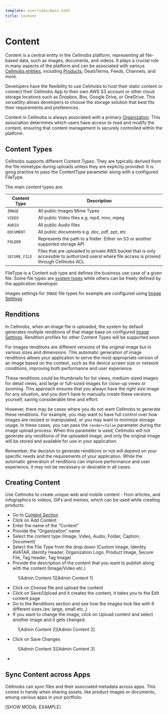 ```yaml
---
template: overrides/main.html
title: Content
---
```


# Content

Content is a central entity in the Cellmobs platform, representing all file-based data, such as images, documents, and videos. It plays a crucial role in many aspects of the platform and can be associated with various [Cellmobs entities](/setup/model-schema), including [Products](/app-console/manage-products), DealsTerms, Feeds, Channels, and more.

Developers have the flexibility to use Cellmobs to host their static content or connect their Cellmobs App to their own AWS S3 account or other cloud storage locations such as Dropbox, Box, Google Drive, or OneDrive. This versatility allows developers to choose the storage solution that best fits their requirements and preferences.

Content in Cellmobs is always associated with a primary [Organization](/app-console/manage-organizations). This association determines which users have access to read and modify the content, ensuring that content management is securely controlled within the platform.

## Content Types

Cellmobs supports different Content Types. They are typically derived from the file mimetype during uploads unless they are explictly provided. It is goog practive to pass the ContentType parameter along with a configured FileType. 

The main content types are:

| Content Type | Description | 
| ---------|----------|
| `IMAGE` | All public Images Mime Types | 
| `VIDEO` | All public Video files e.g. mp4, mov, mpeg | 
| `AUDIO` | All public Audio files | 
| `DOCUMENT` | All public documents e.g. doc, pdf, ppt, etc | 
| `FOLDER` | Represents the path to a folder. Either on S3 or another supported storage API  | 
| `SECURE_FILE` | Files that are uploaded to private AWS bucket that is only accessible to authorized usersl where file access is proxied through Cellmobs ACL | 

FileType is a Content sub type and defines the business use case of a given file. Some file types are [system types](/setup/image-settings/?h=filetype#system-file-types) while others can be freely defined by the application developer. 

Images settings for `IMAGE` file types for example are configured using [Image Settings](/setup/image-settings).   

## Renditions

In Cellmobs, when an image file is uploaded, the system by default generates multiple renditions of that image base on configured [Image Settings](/setup/image-settings). Rendition profiles for other Content Types will be supported soon 

For images renditions are different versions of the original image but in various sizes and dimensions. This automatic generation of image renditions allows your application to serve the most appropriate version of an image based on the context, such as the device screen size or network conditions, improving both performance and user experience.

These renditions could be thumbnails for list views, medium-sized images for detail views, and large or full-sized images for close-up views or zooming. This approach ensures that you always have the right size image for any situation, and you don't have to manually create these versions yourself, saving considerable time and effort.

However, there may be cases where you do not want Cellmobs to generate these renditions. For example, you may want to have full control over how images are resized or manipulated, or you may want to minimize storage usage. In these cases, you can pass the `render=false` parameter during the image upload process. When this parameter is used, Cellmobs will not generate any renditions of the uploaded image, and only the original image will be stored and available for use in your application.

Remember, the decision to generate renditions or not will depend on your specific needs and the requirements of your application. While the automatic generation of renditions can improve performance and user experience, it may not be necessary or desirable in all cases.

## Creating Content

Use Cellmobs to create unique web and mobile content - from articles, and infographics to videos, GIFs and memes, which can be used while creating products.


- Go to [Content Section](https://console.cellmobs.com/admin/content/list)
- Click on Add Content 
- Enter the name of the “Content”  
- Provide the “Organization” name 
- Select the content type (Image, Video, Audio, Folder, Caption, Document) 
- Select the File Type from the drop down (Custom Image, Identity AVATAR, Identity Header, Organization Logo, Product Image, Secure File, Tag header, Tag Image) 
- Provide the description of the content that you want to publish along with the content (Image/Video etc.)

<figure markdown>
![Admin Content 1][Admin Content 1]
</figure>

- Click on Choose file and upload the content  
- Click on Save/Upload and it creates the content, it takes you to the Edit content page 
- Go to the Renditions section and see how the images look like with 6 different sizes (ex: large, small etc.,) 
- If you want to change the image, click on Upload content and select another image and it gets changed. 

<figure markdown>
![Admin Content 2][Admin Content 2]
</figure>

- Click on Save Changes 

<figure markdown>
![Admin Content 3][Admin Content 3]
</figure>


[Admin Content 1]: ../assets/screenshots/admin/admin-content-1.png
[Admin Content 2]: ../assets/screenshots/admin/admin-content-2.png
[Admin Content 3]: ../assets/screenshots/admin/admin-content-3.png

*

## Sync Content across Apps 

Cellmobs can sync files and their associated metadata across apps. This comes in handy when sharing assets, like product images or documents, among various apps in your portfolio.

[SHOW MODAL EXAMPLE]


<br><br>
